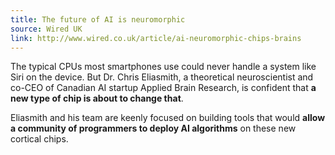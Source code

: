 ```yaml
---
title: The future of AI is neuromorphic
source: Wired UK
link: http://www.wired.co.uk/article/ai-neuromorphic-chips-brains
---
```


The typical CPUs most smartphones use
could never handle a system like Siri on the device.
But Dr. Chris Eliasmith,
a theoretical neuroscientist and co-CEO
of Canadian AI startup Applied Brain Research,
is confident that **a new type of chip is about to change that**.

Eliasmith and his team are keenly focused
on building tools that would **allow
a community of programmers to deploy AI algorithms**
on these new cortical chips.
